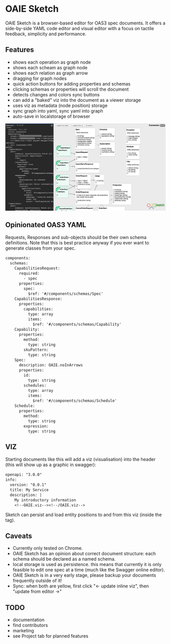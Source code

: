 # OAIE Sketch
OAIE Sketch is a browser-based editor for OAS3 spec documents. It offers a side-by-side YAML code editor and visual editor with a focus on tactile feedback, simplicity and performance.

## Features
- shows each operation as graph node
- shows each scheam as graph node
- shows each relation as graph arrow
- dragging for graph nodes
- quick action buttons for adding properties and schemas
- clicking schemas or properties will scroll the document
- detects changes and colors sync buttons
- can add a "baked" viz into the document as a viewer storage
- uses viz as metadata (node position) storage
- sync graph into yaml, sync yaml into graph
- auto-save in localstorage of browser

![oaie-sketch-2.png](oaie-sketch-2.png)

## Opinionated OAS3 YAML
Requests, Responses and sub-objects should be their own schema definitions. Note that this is best practice anyway if you ever want to generate classes from your spec.

    components:
      schemas:
        CapabilitiesRequest:
          required:
            - spec
          properties:
            spec:
              $ref: '#/components/schemas/Spec'
        CapabilitiesResponse:
          properties:
            capabilities:
              type: array
              items:
                $ref: '#/components/schemas/Capability'
        Capability:
          properties:
            method:
              type: string
            skuPattern:
              type: string
        Spec:
          description: OAIE.noInArrows
          properties:
            id:
              type: string
            schedules:
              type: array
              items:
                $ref: '#/components/schemas/Schedule'
        Schedule:
          properties:
            method:
              type: string
            expression:
              type: string

## VIZ
Starting documents like this will add a viz (visualisation) into the header (this will show up as a graphic in swagger):

    openapi: "3.0.0"
    info:
      version: "0.0.1"
      title: My Service
      description: |
        My introductory information
        <!--OAIE.viz--><!--/OAIE.viz-->

Sketch can persist and load entity positions to and from this viz (inside the <!--OAIE.viz--> tag).

## Caveats
- Currently only tested on Chrome.
- OAIE Sketch has an opinion about correct document structure: each schema should be declared as a named schema.
- local storage is used as persistence. this means that currently it is only feasible to edit one spec at a time (much like the Swagger online editor).
- OAIE Sketch is in a very early stage, please backup your documents frequently outside of it!
- Sync: when both are yellow, first click "<- update inline viz", then "update from editor ->"

## TODO
- documentation
- find contributors
- marketing
- see Project tab for planned features
